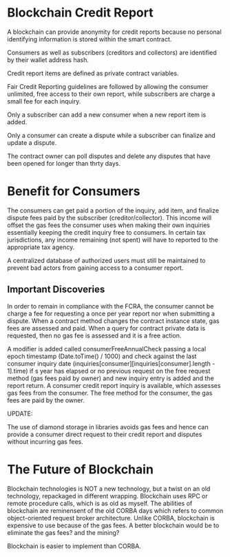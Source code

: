 # Blockchain Credit Report
A blockchain can provide anonymity for credit reports because no personal identifying information is stored within the smart contract.

Consumers as well as subscribers (creditors and collectors) are identified by their wallet address hash.

Credit report items are defined as private contract variables.

Fair Credit Reporting guidelines are followed by allowing the consumer unlimited, free access to their own report, while subscribers are charge a small fee for each inquiry.

Only a subscriber can add a new consumer when a new report item is added.

Only a consumer can create a dispute while a subscriber can finalize and update a dispute. 

The contract owner can poll disputes and delete any disputes that have been opened for longer than thrty days.

# Benefit for Consumers
The consumers can get paid a portion of the inquiry, add item, and finalize dispute fees paid by the subscriber (creditor/collector). This income will offset the gas fees the consumer uses when making their own inquiries essentially keeping the credit inquiry free to consumers. In certain tax jurisdictions, any income remaining (not spent) will have to reported to the appropriate tax agency.

A centralized database of authorized users must still be maintained to prevent bad actors from gaining access to a consumer report.

## Important Discoveries
In order to remain in compliance with the FCRA, the consumer cannot be charge a fee for requesting a once per year report nor when submitting a dispute. When a contract method changes the contract instance state, gas fees are assessed and paid. When a query for contract private data is requested, then no gas fee is assessed and it is a free action.

A modifier is added called consumerFreeAnnualCheck passing a local epoch timestamp (Date.toTime() / 1000) and check against the last consumer inquiry date (inquiries[consumer][inquiries[consumer].length - 1].time) if s year has elapsed or no previous request on the free request method (gas fees paid by owner) and new inquiry entry is added and the report return. A consumer credit report inquiry is available, which assesses gas fees from the consumer. The free method for the consumer, the gas fees are paid by the owner.

UPDATE:

The use of diamond storage in libraries avoids gas fees and hence can provide a consumer direct request to their credit report and disputes without incurring gas fees.

# The Future of Blockchain
Blockchain technologies is NOT a new technology, but a twist on an old technology, repackaged in different wrapping. Blockchain uses RPC or remote procedure calls, which is as old as myself. The abilities of blockchain are reminensent of the old CORBA days which refers to common object-oriented request broker architecture. Unlike CORBA, blockchain is expensive to use because of the gas fees. A better blockchain would be to eliminate the gas fees? and the mining?

Blockchain is easier to implement than CORBA.